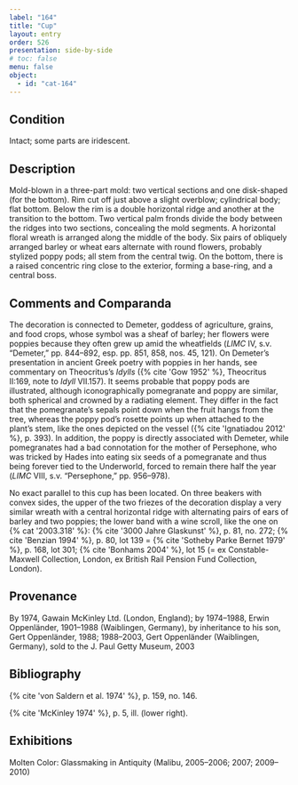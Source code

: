 ```yaml
---
label: "164"
title: "Cup"
layout: entry
order: 526
presentation: side-by-side
# toc: false
menu: false
object:
  - id: "cat-164"
---
```


## Condition

Intact; some parts are iridescent.

## Description

Mold-blown in a three-part mold: two vertical sections and one disk-shaped (for the bottom). Rim cut off just above a slight overblow; cylindrical body; flat bottom. Below the rim is a double horizontal ridge and another at the transition to the bottom. Two vertical palm fronds divide the body between the ridges into two sections, concealing the mold segments. A horizontal floral wreath is arranged along the middle of the body. Six pairs of obliquely arranged barley or wheat ears alternate with round flowers, probably stylized poppy pods; all stem from the central twig. On the bottom, there is a raised concentric ring close to the exterior, forming a base-ring, and a central boss.

## Comments and Comparanda

The decoration is connected to Demeter, goddess of agriculture, grains, and food crops, whose symbol was a sheaf of barley; her flowers were poppies because they often grew up amid the wheatfields (*LIMC* IV, s.v. “Demeter,” pp. 844–892, esp. pp. 851, 858, nos. 45, 121). On Demeter’s presentation in ancient Greek poetry with poppies in her hands, see commentary on Theocritus’s *Idylls* ({% cite 'Gow 1952' %}, Theocritus II:169, note to *Idyll* VII.157). It seems probable that poppy pods are illustrated, although iconographically pomegranate and poppy are similar, both spherical and crowned by a radiating element. They differ in the fact that the pomegranate’s sepals point down when the fruit hangs from the tree, whereas the poppy pod’s rosette points up when attached to the plant’s stem, like the ones depicted on the vessel ({% cite 'Ignatiadou 2012' %}, p. 393). In addition, the poppy is directly associated with Demeter, while pomegranates had a bad connotation for the mother of Persephone, who was tricked by Hades into eating six seeds of a pomegranate and thus being forever tied to the Underworld, forced to remain there half the year (*LIMC* VIII, s.v. “Persephone,” pp. 956–978).

No exact parallel to this cup has been located. On three beakers with convex sides, the upper of the two friezes of the decoration display a very similar wreath with a central horizontal ridge with alternating pairs of ears of barley and two poppies; the lower band with a wine scroll, like the one on {% cat '2003.318' %}: {% cite '3000 Jahre Glaskunst' %}, p. 81, no. 272; {% cite 'Benzian 1994' %}, p. 80, lot 139 = {% cite 'Sotheby Parke Bernet 1979' %}, p. 168, lot 301; {% cite 'Bonhams 2004' %}, lot 15 (= ex Constable-Maxwell Collection, London, ex British Rail Pension Fund Collection, London).

## Provenance

By 1974, Gawain McKinley Ltd. (London, England); by 1974–1988, Erwin Oppenländer, 1901–1988 (Waiblingen, Germany), by inheritance to his son, Gert Oppenländer, 1988; 1988–2003, Gert Oppenländer (Waiblingen, Germany), sold to the J. Paul Getty Museum, 2003

## Bibliography

{% cite 'von Saldern et al. 1974' %}, p. 159, no. 146.

{% cite 'McKinley 1974' %}, p. 5, ill. (lower right).

## Exhibitions

Molten Color: Glassmaking in Antiquity (Malibu, 2005–2006; 2007; 2009–2010)